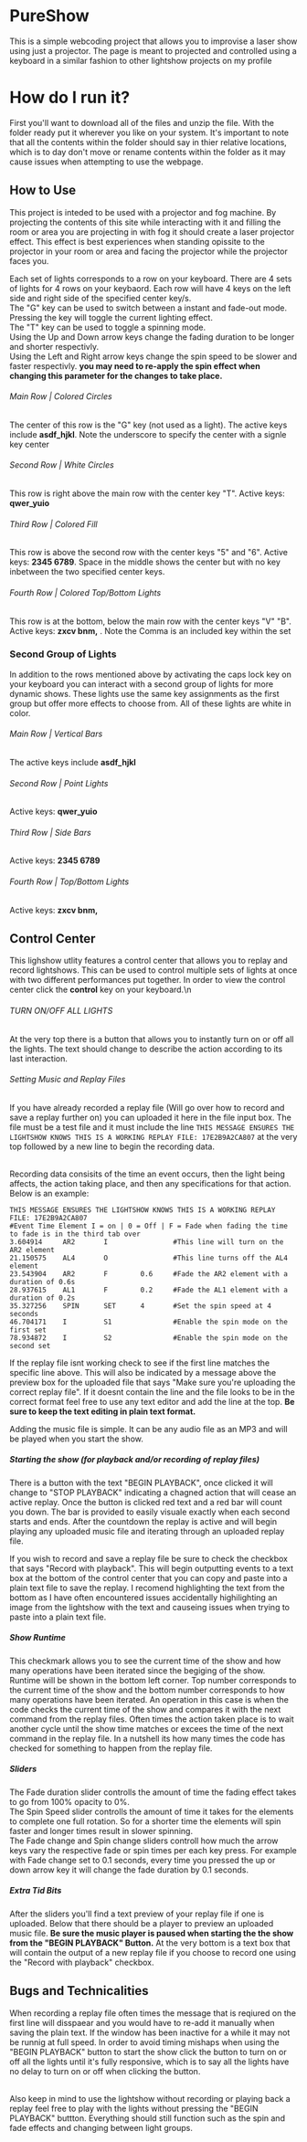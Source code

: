 # PureShow
 This is a simple webcoding project that allows you to improvise a laser show using just a projector. The page is meant to projected and controlled using a keyboard in a similar fashion to other lightshow projects on my profile

# How do I run it?
First you'll want to download all of the files and unzip the file. With the folder ready put it wherever you like on your system. It's important to note that all the contents within the folder should say in thier relative locations, which is to day don't move or rename contents within the folder as it may cause issues when attempting to use the webpage. 

## How to Use
This project is inteded to be used with a projector and fog machine. By projecting the contents of this site while interacting with it and filling the room or area you are projecting in with fog it should create a laser projector effect. This effect is best experiences when standing opissite to the projector in your room or area and facing the projector while the projector faces you. <br/>

Each set of lights corresponds to a row on your keyboard. There are 4 sets of lights for 4 rows on your keybaord. Each row will have 4 keys on the left side and right side of the specified center key/s.<br/>
The "G" key can be used to switch between a instant and fade-out mode. Pressing the key will toggle the current lighting effect.<br/>
The "T" key can be used to toggle a spinning mode.<br/>
Using the Up and Down arrow keys change the fading duration to be longer and shorter respectivly.<br/>
Using the Left and Right arrow keys change the spin speed to be slower and faster respectivly. **you may need to re-apply the spin effect when changing this parameter for the changes to take place.**<br/>

###### Main Row | Colored Circles
The center of this row is the "G" key (not used as a light). The active keys include **asdf_hjkl**. Note the underscore to specify the center with a signle key center<br/>

###### Second Row | White Circles
This row is right above the main row with the center key "T". Active keys: **qwer_yuio**<br/>

###### Third Row | Colored Fill
This row is above the second row with the center keys "5" and "6". Active keys: **2345 6789**. Space in the middle shows the center but with no key inbetween the two specified center keys.<br/>

###### Fourth Row | Colored Top/Bottom Lights
This row is at the bottom, below the main row with the center keys "V" "B". Active keys: **zxcv bnm,** . Note the Comma is an included key within the set<br/>

### Second Group of Lights
In addition to the rows mentioned above by activating the caps lock key on your keyboard you can interact with a second group of lights for more dynamic shows. These lights use the same key assignments as the first group but offer more effects to choose from. All of these lights are white in color.<br/>

###### Main Row | Vertical Bars
The active keys include **asdf_hjkl**<br/>

###### Second Row | Point Lights
Active keys: **qwer_yuio**<br/>

###### Third Row | Side Bars
Active keys: **2345 6789**<br/>

###### Fourth Row | Top/Bottom Lights
Active keys: **zxcv bnm,**<br/>

## Control Center
This lighshow utlity features a control center that allows you to replay and record lightshows. This can be used to control multiple sets of lights at once with two different performances put together. In order to view the control center click the **control** key on your keyboard.\n

###### TURN ON/OFF ALL LIGHTS
At the very top there is a button that allows you to instantly turn on or off all the lights. The text should change to describe the action according to its last interaction.<br/>

###### Setting Music and Replay Files
If you have already recorded a replay file (Will go over how to record and save a replay further on) you can uploaded it here in the file input box. The file must be a test file and it must include the line ```THIS MESSAGE ENSURES THE LIGHTSHOW KNOWS THIS IS A WORKING REPLAY FILE: 17E2B9A2CA807``` at the very top followed by a new line to begin the recording data. <br/><br/>

Recording data consisits of the time an event occurs, then the light being affects, the action taking place, and then any specifications for that action. Below is an example:<br/>
```
THIS MESSAGE ENSURES THE LIGHTSHOW KNOWS THIS IS A WORKING REPLAY FILE: 17E2B9A2CA807
#Event Time	Element	I = on | 0 = Off | F = Fade when fading the time to fade is in the third tab over
3.604914     AR2       I                #This line will turn on the AR2 element
21.150575    AL4       O                #This line turns off the AL4 element
23.543904    AR2       F        0.6     #Fade the AR2 element with a duration of 0.6s
28.937615    AL1       F        0.2     #Fade the AL1 element with a duration of 0.2s
35.327256    SPIN      SET      4       #Set the spin speed at 4 seconds
46.704171    I         S1               #Enable the spin mode on the first set
78.934872    I         S2               #Enable the spin mode on the second set
```

If the replay file isnt working check to see if the first line matches the specific line above. This will also be indicated by a message above the preview box for the uploaded file that says "Make sure you're uploading the correct replay file". If it doesnt contain the line and the file looks to be in the correct format feel free to use any text editor and add the line at the top. **Be sure to keep the text editing in plain text format.**<br/>

Adding the music file is simple. It can be any audio file as an MP3 and will be played when you start the show.<br/>

##### Starting the show (for playback and/or recording of replay files)
There is a button with the text "BEGIN PLAYBACK", once clicked it will change to "STOP PLAYBACK" indicating a chagned action that will cease an active replay. Once the button is clicked red text and a red bar will count you down. The bar is provided to easily visuale exactly when each second starts and ends. After the countdown the replay is active and will begin playing any uploaded music file and iterating through an uploaded replay file.<br/>

If you wish to record and save a replay file be sure to check the checkbox that says "Record with playback". This will begin outputting events to a text box at the bottom of the control center that you can copy and paste into a plain text file to save the replay. I recomend highlighting the text from the bottom as I have often encountered issues accidentally highilighting an image from the lightshow with the text and causeing issues when trying to paste into a plain text file.<br/>

##### Show Runtime
This checkmark allows you to see the current time of the show and how many operations have been iterated since the begiging of the show. Runtime will be shown in the bottom left corner. Top number corresponds to the current time of the show and the bottom number corresponds to how many operations have been iterated. An operation in this case is when the code checks the current time of the show and compares it with the next command from the replay files. Often times the action taken place is to wait another cycle until the show time matches or excees the time of the next command in the replay file. In a nutshell its how many times the code has checked for something to happen from the replay file.<br/>

##### Sliders
The Fade duration slider controlls the amount of time the fading effect takes to go from 100% opacity to 0%.<br/>
The Spin Speed slider controlls the amount of time it takes for the elements to complete one full rotation. So for a shorter time the elements will spin faster and longer times result in slower spinning.<br/>
The Fade change and Spin change sliders controll how much the arrow keys vary the respective fade or spin times per each key press. For example with Fade change set to 0.1 seconds, every time you pressed the up or down arrow key it will change the fade duration by 0.1 seconds.<br/>

##### Extra Tid Bits
After the sliders you'll find a text preview of your replay file if one is uploaded. Below that there should be a player to preview an uploaded music file. **Be sure the music player is paused when starting the the show from the "BEGIN PLAYBACK" Button.** At the very bottom is a text box that will contain the output of a new replay file if you choose to record one using the "Record with playback" checkbox.<br/>

## Bugs and Technicalities
When recording a replay file often times the message that is reqiured on the first line will disspaear and you would have to re-add it manually when saving the plain text. If the window has been inactive for a while it may not be runnig at full speed. In order to avoid timing mishaps when using the "BEGIN PLAYBACK" button to start the show click the button to turn on or off all the lights until it's fully responsive, which is to say all the lights have no delay to turn on or off when clicking the button. <br/><br/>

Also keep in mind to use the lightshow without recording or playing back a replay feel free to play with the lights without pressing the "BEGIN PLAYBACK" buttton. Everything should still function such as the spin and fade effects and changing between light groups.
